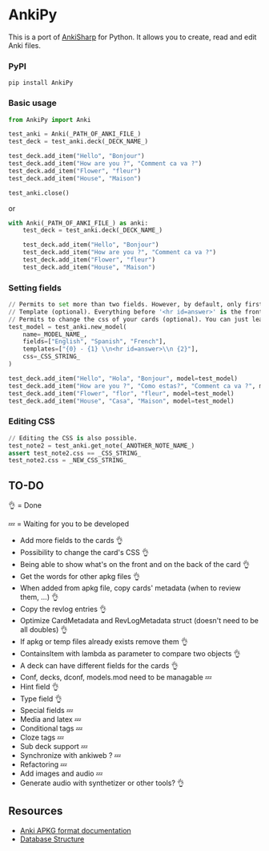 # AnkiPy

This is a port of [AnkiSharp](https://github.com/AnkiTools/AnkiSharp) for Python. It allows you to create, read and edit Anki files.

### PyPI

```
pip install AnkiPy
```

### Basic usage

``` python
from AnkiPy import Anki

test_anki = Anki(_PATH_OF_ANKI_FILE_)
test_deck = test_anki.deck(_DECK_NAME_)

test_deck.add_item("Hello", "Bonjour")
test_deck.add_item("How are you ?", "Comment ca va ?")
test_deck.add_item("Flower", "fleur")
test_deck.add_item("House", "Maison")

test_anki.close()
```

or

```python
with Anki(_PATH_OF_ANKI_FILE_) as anki:
    test_deck = test_anki.deck(_DECK_NAME_)

    test_deck.add_item("Hello", "Bonjour")
    test_deck.add_item("How are you ?", "Comment ca va ?")
    test_deck.add_item("Flower", "fleur")
    test_deck.add_item("House", "Maison")
```

### Setting fields

``` python
// Permits to set more than two fields. However, by default, only first two fields are used.
// Template (optional). Everything before '<hr id=answer>' is the front of the card, everything after is the behind.
// Permits to change the css of your cards (optional). You can just leave this out, it will use the default CSS.
test_model = test_anki.new_model(
    name=_MODEL_NAME_,
    fields=["English", "Spanish", "French"],
    templates=["{0} - {1} \\n<hr id=answer>\\n {2}"],
    css=_CSS_STRING_
)

test_deck.add_item("Hello", "Hola", "Bonjour", model=test_model)
test_deck.add_item("How are you ?", "Como estas?", "Comment ca va ?", model=test_model)
test_deck.add_item("Flower", "flor", "fleur", model=test_model)
test_deck.add_item("House", "Casa", "Maison", model=test_model)
```

### Editing CSS

``` python
// Editing the CSS is also possible.
test_note2 = test_anki.get_note(_ANOTHER_NOTE_NAME_)
assert test_note2.css == _CSS_STRING_
test_note2.css = _NEW_CSS_STRING_
```

## TO-DO

:ok_hand: = Done

:zzz: = Waiting for you to be developed

- Add more fields to the cards :ok_hand:
- Possibility to change the card's CSS :ok_hand:
- Being able to show what's on the front and on the back of the card :ok_hand:
- Get the words for other apkg files :ok_hand:
- When added from apkg file, copy cards' metadata (when to review them, ...) :ok_hand:
- Copy the revlog entries :ok_hand:
- Optimize CardMetadata and RevLogMetadata struct (doesn't need to be all doubles) :ok_hand:
- If apkg or temp files already exists remove them :ok_hand:
- ContainsItem with lambda as parameter to compare two objects :ok_hand:
- A deck can have different fields for the cards :ok_hand:
- Conf, decks, dconf, models.mod need to be managable :zzz:
- Hint field :ok_hand:
- Type field :ok_hand:
- Special fields :zzz:
- Media and latex :zzz:
- Conditional tags :zzz:
- Cloze tags :zzz:
- Sub deck support :zzz:
- Synchronize with ankiweb ? :zzz:
- Refactoring :zzz:
- Add images and audio :zzz:
- Generate audio with synthetizer or other tools? :ok_hand:

## Resources

- [Anki APKG format documentation](http://decks.wikia.com/wiki/Anki_APKG_format_documentation)
- [Database Structure](https://github.com/ankidroid/Anki-Android/wiki/Database-Structure)